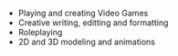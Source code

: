 *  Playing and creating Video Games
*  Creative writing, editting and formatting
*  Roleplaying
*  2D and 3D modeling and animations
